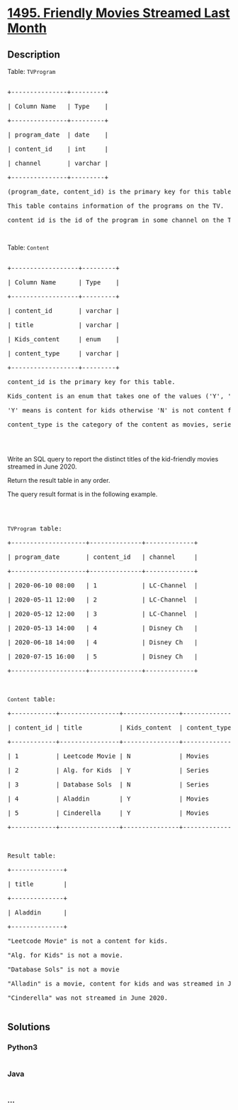 # [1495. Friendly Movies Streamed Last Month](https://leetcode.com/problems/friendly-movies-streamed-last-month)



## Description

<p>Table: <code>TVProgram</code></p>



<pre>

+---------------+---------+

| Column Name   | Type    |

+---------------+---------+

| program_date  | date    |

| content_id    | int     |

| channel       | varchar |

+---------------+---------+

(program_date, content_id) is the primary key for this table.

This table contains information of the programs on the TV.

content_id is the id of the program in some channel on the TV.</pre>



<p>&nbsp;</p>



<p>Table: <code>Content</code></p>



<pre>

+------------------+---------+

| Column Name      | Type    |

+------------------+---------+

| content_id       | varchar |

| title            | varchar |

| Kids_content     | enum    |

| content_type     | varchar |

+------------------+---------+

content_id is the primary key for this table.

Kids_content is an enum that takes one of the values (&#39;Y&#39;, &#39;N&#39;) where: 

&#39;Y&#39; means is content for kids otherwise &#39;N&#39; is not content for kids.

content_type&nbsp;is the category of the content as movies, series, etc.

</pre>



<p>&nbsp;</p>



<p>Write an SQL query to&nbsp;report the distinct titles of the kid-friendly movies streamed in June 2020.</p>



<p>Return the result table in any order.</p>



<p>The query result format is in the following example.</p>



<p>&nbsp;</p>



<pre>

<code>TVProgram</code> table:

+--------------------+--------------+-------------+

| program_date       | content_id   | channel     |

+--------------------+--------------+-------------+

| 2020-06-10 08:00   | 1            | LC-Channel  |

| 2020-05-11 12:00   | 2            | LC-Channel  |

| 2020-05-12 12:00   | 3            | LC-Channel  |

| 2020-05-13 14:00   | 4            | Disney Ch   |

| 2020-06-18 14:00   | 4            | Disney Ch   |

| 2020-07-15 16:00   | 5            | Disney Ch   |

+--------------------+--------------+-------------+



<code>Content</code> table:

+------------+----------------+---------------+---------------+

| content_id | title          | Kids_content  | content_type  |

+------------+----------------+---------------+---------------+

| 1          | Leetcode Movie | N             | Movies        |

| 2          | Alg. for Kids  | Y             | Series        |

| 3          | Database Sols  | N             | Series        |

| 4          | Aladdin        | Y             | Movies        |

| 5          | Cinderella     | Y             | Movies        |

+------------+----------------+---------------+---------------+



Result table:

+--------------+

| title        |

+--------------+

| Aladdin      |

+--------------+

&quot;Leetcode Movie&quot; is not a content for kids.

&quot;Alg. for Kids&quot; is not a movie.

&quot;Database Sols&quot; is not a movie

&quot;Alladin&quot; is a movie, content for kids and was streamed in June 2020.

&quot;Cinderella&quot; was not streamed in June 2020.

</pre>

## Solutions

<!-- tabs:start -->

### **Python3**

```python

```

### **Java**

```java

```

### **...**

```

```

<!-- tabs:end -->
